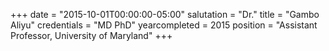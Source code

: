 +++
date = "2015-10-01T00:00:00-05:00"
salutation = "Dr."
title = "Gambo Aliyu"
credentials = "MD PhD"
yearcompleted = 2015
position = "Assistant Professor, University of Maryland"
+++

